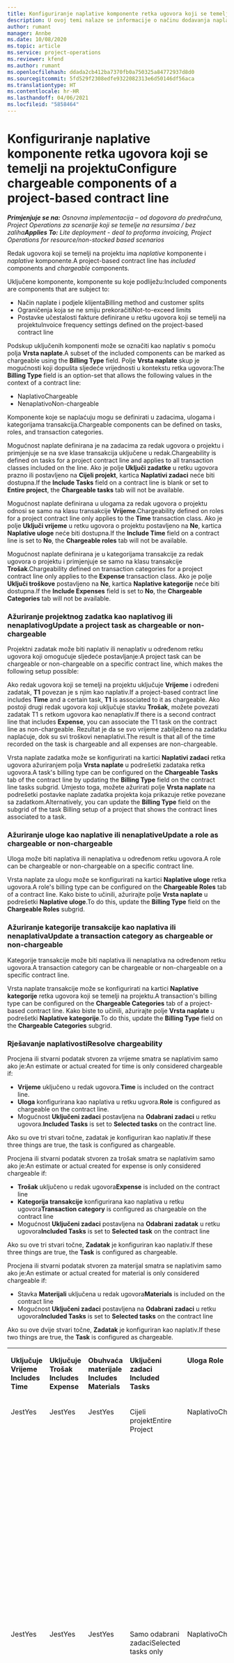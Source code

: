 ```yaml
---
title: Konfiguriranje naplative komponente retka ugovora koji se temelji na projektu
description: U ovoj temi nalaze se informacije o načinu dodavanja naplatnih komponenti u retke ugovora u projektnim operacijama.
author: rumant
manager: Annbe
ms.date: 10/08/2020
ms.topic: article
ms.service: project-operations
ms.reviewer: kfend
ms.author: rumant
ms.openlocfilehash: ddada2cb412ba7370fb0a750325a84772937d8d0
ms.sourcegitcommit: 5fd529f2308edfe9322082313e6d50146df56aca
ms.translationtype: HT
ms.contentlocale: hr-HR
ms.lasthandoff: 04/06/2021
ms.locfileid: "5858464"
---
```

# <a name="configure-chargeable-components-of-a-project-based-contract-line"></a><span data-ttu-id="975b0-103">Konfiguriranje naplative komponente retka ugovora koji se temelji na projektu</span><span class="sxs-lookup"><span data-stu-id="975b0-103">Configure chargeable components of a project-based contract line</span></span>

<span data-ttu-id="975b0-104">_**Primjenjuje se na:** Osnovna implementacija – od dogovora do predračuna, Project Operations za scenarije koji se temelje na resursima / bez zaliha_</span><span class="sxs-lookup"><span data-stu-id="975b0-104">_**Applies To:** Lite deployment - deal to proforma invoicing, Project Operations for resource/non-stocked based scenarios_</span></span>

<span data-ttu-id="975b0-105">Redak ugovora koji se temelji na projektu ima *naplative* komponente i *naplative* komponente.</span><span class="sxs-lookup"><span data-stu-id="975b0-105">A project-based contract line has *included* components and *chargeable* components.</span></span>

<span data-ttu-id="975b0-106">Uključene komponente, komponente su koje podliježu:</span><span class="sxs-lookup"><span data-stu-id="975b0-106">Included components are components that are subject to:</span></span>

  - <span data-ttu-id="975b0-107">Način naplate i podjele klijenta</span><span class="sxs-lookup"><span data-stu-id="975b0-107">Billing method and customer splits</span></span>
  - <span data-ttu-id="975b0-108">Ograničenja koja se ne smiju prekoračiti</span><span class="sxs-lookup"><span data-stu-id="975b0-108">Not-to-exceed limits</span></span> 
  - <span data-ttu-id="975b0-109">Postavke učestalosti fakture definirane u retku ugovora koji se temelji na projektu</span><span class="sxs-lookup"><span data-stu-id="975b0-109">Invoice frequency settings defined on the project-based contract line</span></span>

<span data-ttu-id="975b0-110">Podskup uključenih komponenti može se označiti kao naplativ s pomoću polja **Vrsta naplate**.</span><span class="sxs-lookup"><span data-stu-id="975b0-110">A subset of the included components can be marked as chargeable using the **Billing Type** field.</span></span> <span data-ttu-id="975b0-111">Polje **Vrsta naplate** skup je mogućnosti koji dopušta sljedeće vrijednosti u kontekstu retka ugovora:</span><span class="sxs-lookup"><span data-stu-id="975b0-111">The **Billing Type** field is an option-set that allows the following values in the context of a contract line:</span></span>

  - <span data-ttu-id="975b0-112">Naplativo</span><span class="sxs-lookup"><span data-stu-id="975b0-112">Chargeable</span></span>
  - <span data-ttu-id="975b0-113">Nenaplativo</span><span class="sxs-lookup"><span data-stu-id="975b0-113">Non-chargeable</span></span>

<span data-ttu-id="975b0-114">Komponente koje se naplaćuju mogu se definirati u zadacima, ulogama i kategorijama transakcija.</span><span class="sxs-lookup"><span data-stu-id="975b0-114">Chargeable components can be defined on tasks, roles, and transaction categories.</span></span>

<span data-ttu-id="975b0-115">Mogućnost naplate definirana je na zadacima za redak ugovora o projektu i primjenjuje se na sve klase transakcija uključene u redak.</span><span class="sxs-lookup"><span data-stu-id="975b0-115">Chargeability is defined on tasks for a project contract line and applies to all transaction classes included on the line.</span></span> <span data-ttu-id="975b0-116">Ako je polje **Uključi zadatke** u retku ugovora prazno ili postavljeno na **Cijeli projekt**, kartica **Naplativi zadaci** neće biti dostupna.</span><span class="sxs-lookup"><span data-stu-id="975b0-116">If the **Include Tasks** field on a contract line is blank or set to **Entire project**, the **Chargeable tasks** tab will not be available.</span></span>

<span data-ttu-id="975b0-117">Mogućnost naplate definirana u ulogama za redak ugovora o projektu odnosi se samo na klasu transakcije **Vrijeme**.</span><span class="sxs-lookup"><span data-stu-id="975b0-117">Chargeability defined on roles for a project contract line only applies to the **Time** transaction class.</span></span> <span data-ttu-id="975b0-118">Ako je polje **Uključi vrijeme** u retku ugovora o projektu postavljeno na **Ne**, kartica **Naplative uloge** neće biti dostupna.</span><span class="sxs-lookup"><span data-stu-id="975b0-118">If the **Include Time** field on a contract line is set to **No**, the **Chargeable roles** tab will not be available.</span></span>

<span data-ttu-id="975b0-119">Mogućnost naplate definirana je u kategorijama transakcije za redak ugovora o projektu i primjenjuje se samo na klasu transakcije **Trošak**.</span><span class="sxs-lookup"><span data-stu-id="975b0-119">Chargeability defined on transaction categories for a project contract line only applies to the **Expense** transaction class.</span></span> <span data-ttu-id="975b0-120">Ako je polje **Uključi troškove** postavljeno na **Ne**, kartica **Naplative kategorije** neće biti dostupna.</span><span class="sxs-lookup"><span data-stu-id="975b0-120">If the **Include Expenses** field is set to **No**, the **Chargeable Categories** tab will not be available.</span></span>

### <a name="update-a-project-task-as-chargeable-or-non-chargeable"></a><span data-ttu-id="975b0-121">Ažuriranje projektnog zadatka kao naplativog ili nenaplativog</span><span class="sxs-lookup"><span data-stu-id="975b0-121">Update a project task as chargeable or non-chargeable</span></span>

<span data-ttu-id="975b0-122">Projektni zadatak može biti naplativ ili nenaplativ u određenom retku ugovora koji omogućuje sljedeće postavljanje:</span><span class="sxs-lookup"><span data-stu-id="975b0-122">A project task can be chargeable or non-chargeable on a specific contract line, which makes the following setup possible:</span></span>

<span data-ttu-id="975b0-123">Ako redak ugovora koji se temelji na projektu uključuje **Vrijeme** i određeni zadatak, **T1** povezan je s njim kao naplativ.</span><span class="sxs-lookup"><span data-stu-id="975b0-123">If a project-based contract line includes **Time** and a certain task, **T1** is associated to it as chargeable.</span></span> <span data-ttu-id="975b0-124">Ako postoji drugi redak ugovora koji uključuje stavku **Trošak**, možete povezati zadatak T1 s retkom ugovora kao nenaplativ.</span><span class="sxs-lookup"><span data-stu-id="975b0-124">If there is a second contract line that includes **Expense**, you can associate the T1 task on the contract line as non-chargeable.</span></span> <span data-ttu-id="975b0-125">Rezultat je da se svo vrijeme zabilježeno na zadatku naplaćuje, dok su svi troškovi nenaplativi.</span><span class="sxs-lookup"><span data-stu-id="975b0-125">The result is that all of the time recorded on the task is chargeable and all expenses are non-chargeable.</span></span>

<span data-ttu-id="975b0-126">Vrsta naplate zadatka može se konfigurirati na kartici **Naplativi zadaci** retka ugovora ažuriranjem polja **Vrsta naplate** u podrešetki zadataka retka ugovora.</span><span class="sxs-lookup"><span data-stu-id="975b0-126">A task's billing type can be configured on the **Chargeable Tasks** tab of the contract line by updating the **Billing Type** field on the contract line tasks subgrid.</span></span> <span data-ttu-id="975b0-127">Umjesto toga, možete ažurirati polje **Vrsta naplate** na podrešetki postavke naplate zadatka projekta koja prikazuje retke povezane sa zadatkom.</span><span class="sxs-lookup"><span data-stu-id="975b0-127">Alternatively, you can update the **Billing Type** field on the subgrid of the task Billing setup of a project that shows the contract lines associated to a task.</span></span>

### <a name="update-a-role-as-chargeable-or-non-chargeable"></a><span data-ttu-id="975b0-128">Ažuriranje uloge kao naplative ili nenaplative</span><span class="sxs-lookup"><span data-stu-id="975b0-128">Update a role as chargeable or non-chargeable</span></span>

<span data-ttu-id="975b0-129">Uloga može biti naplativa ili nenaplativa u određenom retku ugovora.</span><span class="sxs-lookup"><span data-stu-id="975b0-129">A role can be chargeable or non-chargeable on a specific contract line.</span></span>

<span data-ttu-id="975b0-130">Vrsta naplate za ulogu može se konfigurirati na kartici **Naplative uloge** retka ugovora.</span><span class="sxs-lookup"><span data-stu-id="975b0-130">A role's billing type can be configured on the **Chargeable Roles** tab of a contract line.</span></span> <span data-ttu-id="975b0-131">Kako biste to učinili, ažurirajte polje **Vrsta naplate** u podrešetki **Naplative uloge**.</span><span class="sxs-lookup"><span data-stu-id="975b0-131">To do this, update the **Billing Type** field on the **Chargeable Roles** subgrid.</span></span>

### <a name="update-a-transaction-category-as-chargeable-or-non-chargeable"></a><span data-ttu-id="975b0-132">Ažuriranje kategorije transakcije kao naplativa ili nenaplativa</span><span class="sxs-lookup"><span data-stu-id="975b0-132">Update a transaction category as chargeable or non-chargeable</span></span>

<span data-ttu-id="975b0-133">Kategorije transakcije može biti naplativa ili nenaplativa na određenom retku ugovora.</span><span class="sxs-lookup"><span data-stu-id="975b0-133">A transaction category can be chargeable or non-chargeable on a specific contract line.</span></span>

<span data-ttu-id="975b0-134">Vrsta naplate transakcije može se konfigurirati na kartici **Naplative kategorije** retka ugovora koji se temelji na projektu.</span><span class="sxs-lookup"><span data-stu-id="975b0-134">A transaction's billing type can be configured on the **Chargeable Categories** tab of a project-based contract line.</span></span> <span data-ttu-id="975b0-135">Kako biste to učinili, ažurirajte polje **Vrsta naplate** u podrešetki **Naplative kategorije**.</span><span class="sxs-lookup"><span data-stu-id="975b0-135">To do this, update the **Billing Type** field on the **Chargeable Categories** subgrid.</span></span>

### <a name="resolve-chargeability"></a><span data-ttu-id="975b0-136">Rješavanje naplativosti</span><span class="sxs-lookup"><span data-stu-id="975b0-136">Resolve chargeability</span></span>

<span data-ttu-id="975b0-137">Procjena ili stvarni podatak stvoren za vrijeme smatra se naplativim samo ako je:</span><span class="sxs-lookup"><span data-stu-id="975b0-137">An estimate or actual created for time is only considered chargeable if:</span></span>

   - <span data-ttu-id="975b0-138">**Vrijeme** uključeno u redak ugovora.</span><span class="sxs-lookup"><span data-stu-id="975b0-138">**Time** is included on the contract line.</span></span>
   - <span data-ttu-id="975b0-139">**Uloga** konfigurirana kao naplativa u retku ugvora.</span><span class="sxs-lookup"><span data-stu-id="975b0-139">**Role** is configured as chargeable on the contract line.</span></span>
   - <span data-ttu-id="975b0-140">Mogućnost **Uključeni zadaci** postavljena na **Odabrani zadaci** u retku ugovora.</span><span class="sxs-lookup"><span data-stu-id="975b0-140">**Included Tasks** is set to **Selected tasks** on the contract line.</span></span>
 
 <span data-ttu-id="975b0-141">Ako su ove tri stvari točne, zadatak je konfiguriran kao naplativ.</span><span class="sxs-lookup"><span data-stu-id="975b0-141">If these three things are true, the task is configured as chargeable.</span></span> 

<span data-ttu-id="975b0-142">Procjena ili stvarni podatak stvoren za trošak smatra se naplativim samo ako je:</span><span class="sxs-lookup"><span data-stu-id="975b0-142">An estimate or actual created for expense is only considered chargeable if:</span></span>

   - <span data-ttu-id="975b0-143">**Trošak** uključeno u redak ugovora</span><span class="sxs-lookup"><span data-stu-id="975b0-143">**Expense** is included on the contract line</span></span>
   - <span data-ttu-id="975b0-144">**Kategorija transakcije** konfigurirana kao naplativa u retku ugovora</span><span class="sxs-lookup"><span data-stu-id="975b0-144">**Transaction category** is configured as chargeable on the contract line</span></span>
   - <span data-ttu-id="975b0-145">Mogućnost **Uključeni zadaci** postavljena na **Odabrani zadatak** u retku ugovora</span><span class="sxs-lookup"><span data-stu-id="975b0-145">**Included Tasks** is set to **Selected task** on the contract line</span></span>
  
 <span data-ttu-id="975b0-146">Ako su ove tri stvari točne, **Zadatak** je konfiguriran kao naplativ.</span><span class="sxs-lookup"><span data-stu-id="975b0-146">If these three things are true, the **Task** is configured as chargeable.</span></span> 

<span data-ttu-id="975b0-147">Procjena ili stvarni podatak stvoren za materijal smatra se naplativim samo ako je:</span><span class="sxs-lookup"><span data-stu-id="975b0-147">An estimate or actual created for material is only considered chargeable if:</span></span>

   - <span data-ttu-id="975b0-148">Stavka **Materijali** uključena u redak ugovora</span><span class="sxs-lookup"><span data-stu-id="975b0-148">**Materials** is included on the contract line</span></span>
   - <span data-ttu-id="975b0-149">Mogućnost **Uključeni zadaci** postavljena na **Odabrani zadaci** u retku ugovora</span><span class="sxs-lookup"><span data-stu-id="975b0-149">**Included Tasks** is set to **Selected tasks** on the contract line</span></span>

<span data-ttu-id="975b0-150">Ako su ove dvije stvari točne, **Zadatak** je konfiguriran kao naplativ.</span><span class="sxs-lookup"><span data-stu-id="975b0-150">If these two things are true, the **Task** is configured as chargeable.</span></span> 

<table border="0" cellspacing="0" cellpadding="0">
    <tbody>
        <tr>
            <td width="70" valign="top">
                <p><span data-ttu-id="975b0-151">
                    <strong>Uključuje Vrijeme</strong>
                </span><span class="sxs-lookup"><span data-stu-id="975b0-151">
                    <strong>Includes Time</strong>
                </span></span></p>
            </td>
            <td width="78" valign="top">
                <p><span data-ttu-id="975b0-152">
                    <strong>Uključuje Trošak</strong>
                    <strong></strong>
                </span><span class="sxs-lookup"><span data-stu-id="975b0-152">
                    <strong>Includes Expense</strong>
                    <strong></strong>
                </span></span></p>
            </td>
            <td width="63" valign="top">
                <p><span data-ttu-id="975b0-153">
                    <strong>Obuhvaća materijale</strong>
                    <strong></strong>
                </span><span class="sxs-lookup"><span data-stu-id="975b0-153">
                    <strong>Includes Materials</strong>
                    <strong></strong>
                </span></span></p>
            </td>
            <td width="75" valign="top">
                <p><span data-ttu-id="975b0-154">
                    <strong>Uključeni zadaci</strong>
                    <strong></strong>
                </span><span class="sxs-lookup"><span data-stu-id="975b0-154">
                    <strong>Included Tasks</strong>
                    <strong></strong>
                </span></span></p>
            </td>
            <td width="65" valign="top">
                <p><span data-ttu-id="975b0-155">
                    <strong>Uloga</strong>
                    <strong></strong>
                </span><span class="sxs-lookup"><span data-stu-id="975b0-155">
                    <strong>Role</strong>
                    <strong></strong>
                </span></span></p>
            </td>
            <td width="70" valign="top">
                <p><span data-ttu-id="975b0-156">
                    <strong>Kategorija</strong>
                    <strong></strong>
                </span><span class="sxs-lookup"><span data-stu-id="975b0-156">
                    <strong>Category</strong>
                    <strong></strong>
                </span></span></p>
            </td>
            <td width="65" valign="top">
                <p><span data-ttu-id="975b0-157">
                    <strong>Zadatak</strong>
                    <strong></strong>
                </span><span class="sxs-lookup"><span data-stu-id="975b0-157">
                    <strong>Task</strong>
                    <strong></strong>
                </span></span></p>
            </td>
            <td width="350" valign="top">
                <p><span data-ttu-id="975b0-158">
                    <strong>Učinak naplativosti</strong>
                </span><span class="sxs-lookup"><span data-stu-id="975b0-158">
                    <strong>Chargeability impact</strong>
                </span></span></p>
            </td>
        </tr>
        <tr>
            <td width="70" valign="top">
                <p>
<span data-ttu-id="975b0-159">Jest</span><span class="sxs-lookup"><span data-stu-id="975b0-159">Yes</span></span> </p>
            </td>
            <td width="78" valign="top">
                <p>
<span data-ttu-id="975b0-160">Jest</span><span class="sxs-lookup"><span data-stu-id="975b0-160">Yes</span></span> </p>
            </td>
            <td width="63" valign="top">
                <p>
<span data-ttu-id="975b0-161">Jest</span><span class="sxs-lookup"><span data-stu-id="975b0-161">Yes</span></span> </p>
            </td>
            <td width="75" valign="top">
                <p>
<span data-ttu-id="975b0-162">Cijeli projekt</span><span class="sxs-lookup"><span data-stu-id="975b0-162">Entire Project</span></span> </p>
            </td>
            <td width="65" valign="top">
                <p>
<span data-ttu-id="975b0-163">Naplativo</span><span class="sxs-lookup"><span data-stu-id="975b0-163">Chargeable</span></span> </p>
            </td>
            <td width="70" valign="top">
                <p>
<span data-ttu-id="975b0-164">Naplativo</span><span class="sxs-lookup"><span data-stu-id="975b0-164">Chargeable</span></span> </p>
            </td>
            <td width="65" valign="top">
                <p>
<span data-ttu-id="975b0-165">Nije moguće postaviti</span><span class="sxs-lookup"><span data-stu-id="975b0-165">Can't be set</span></span> </p>
            </td>
            <td width="350" valign="top">
                <p>
<span data-ttu-id="975b0-166">Naplata za stvarno vrijeme: <strong>Naplativo</strong>
                </span><span class="sxs-lookup"><span data-stu-id="975b0-166">Billing on a time actual: <strong>Chargeable</strong>
                </span></span></p>
                <p>
<span data-ttu-id="975b0-167">Vrsta naplate stvarnog troška: <strong>Naplativo</strong>
                </span><span class="sxs-lookup"><span data-stu-id="975b0-167">Billing type on expense actual: <strong>Chargeable</strong>
                </span></span></p>
                <p>
<span data-ttu-id="975b0-168">Vrsta naplate stvarnog materijala: <strong>Naplativo</strong>
                </span><span class="sxs-lookup"><span data-stu-id="975b0-168">Billing type on material actual: <strong>Chargeable</strong>
                </span></span></p>
            </td>
        </tr>
        <tr>
            <td width="70" valign="top">
                <p>
<span data-ttu-id="975b0-169">Jest</span><span class="sxs-lookup"><span data-stu-id="975b0-169">Yes</span></span> </p>
            </td>
            <td width="78" valign="top">
                <p>
<span data-ttu-id="975b0-170">Jest</span><span class="sxs-lookup"><span data-stu-id="975b0-170">Yes</span></span> </p>
            </td>
            <td width="63" valign="top">
                <p>
<span data-ttu-id="975b0-171">Jest</span><span class="sxs-lookup"><span data-stu-id="975b0-171">Yes</span></span> </p>
            </td>
            <td width="75" valign="top">
                <p>
<span data-ttu-id="975b0-172">Samo odabrani zadaci</span><span class="sxs-lookup"><span data-stu-id="975b0-172">Selected tasks only</span></span> </p>
            </td>
            <td width="65" valign="top">
                <p>
<span data-ttu-id="975b0-173">Naplativo</span><span class="sxs-lookup"><span data-stu-id="975b0-173">Chargeable</span></span> </p>
            </td>
            <td width="70" valign="top">
                <p>
<span data-ttu-id="975b0-174">Naplativo</span><span class="sxs-lookup"><span data-stu-id="975b0-174">Chargeable</span></span> </p>
            </td>
            <td width="65" valign="top">
                <p>
<span data-ttu-id="975b0-175">Naplativo</span><span class="sxs-lookup"><span data-stu-id="975b0-175">Chargeable</span></span> </p>
            </td>
            <td width="350" valign="top">
                <p>
<span data-ttu-id="975b0-176">Naplata za stvarno vrijeme: <strong>Naplativo</strong>
                </span><span class="sxs-lookup"><span data-stu-id="975b0-176">Billing on a time actual: <strong>Chargeable</strong>
                </span></span></p>
                <p>
<span data-ttu-id="975b0-177">Vrsta naplate stvarnog troška: <strong>Naplativo</strong>
                </span><span class="sxs-lookup"><span data-stu-id="975b0-177">Billing type on expense actual: <strong>Chargeable</strong>
                </span></span></p>
                <p>
<span data-ttu-id="975b0-178">Vrsta naplate stvarnog materijala: <strong>Naplativo</strong>
                </span><span class="sxs-lookup"><span data-stu-id="975b0-178">Billing type on material actual: <strong>Chargeable</strong>
                </span></span></p>
            </td>
        </tr>
        <tr>
            <td width="70" valign="top">
                <p>
<span data-ttu-id="975b0-179">Jest</span><span class="sxs-lookup"><span data-stu-id="975b0-179">Yes</span></span> </p>
            </td>
            <td width="78" valign="top">
                <p>
<span data-ttu-id="975b0-180">Jest</span><span class="sxs-lookup"><span data-stu-id="975b0-180">Yes</span></span> </p>
            </td>
            <td width="63" valign="top">
                <p>
<span data-ttu-id="975b0-181">Jest</span><span class="sxs-lookup"><span data-stu-id="975b0-181">Yes</span></span> </p>
            </td>
            <td width="75" valign="top">
                <p>
<span data-ttu-id="975b0-182">Samo odabrani zadaci</span><span class="sxs-lookup"><span data-stu-id="975b0-182">Selected tasks only</span></span> </p>
            </td>
            <td width="65" valign="top">
                <p><span data-ttu-id="975b0-183">
                    <strong>Nenaplativo</strong>
                </span><span class="sxs-lookup"><span data-stu-id="975b0-183">
                    <strong>Non - Chargeable</strong>
                </span></span></p>
            </td>
            <td width="70" valign="top">
                <p>
<span data-ttu-id="975b0-184">Naplativo</span><span class="sxs-lookup"><span data-stu-id="975b0-184">Chargeable</span></span> </p>
            </td>
            <td width="65" valign="top">
                <p>
<span data-ttu-id="975b0-185">Naplativo</span><span class="sxs-lookup"><span data-stu-id="975b0-185">Chargeable</span></span> </p>
            </td>
            <td width="350" valign="top">
                <p>
<span data-ttu-id="975b0-186">Naplata stvarnog vremena: <strong>Nenaplativo</strong>
                </span><span class="sxs-lookup"><span data-stu-id="975b0-186">Billing on a time actual: <strong>Non-Chargeable</strong>
                </span></span></p>
                <p>
<span data-ttu-id="975b0-187">Vrsta naplate na stvarnom trošku: Naplativo</span><span class="sxs-lookup"><span data-stu-id="975b0-187">Billing type on expense actual: Chargeable</span></span> </p>
                <p>
<span data-ttu-id="975b0-188">Vrsta naplate stvarnog materijala: Naplativo</span><span class="sxs-lookup"><span data-stu-id="975b0-188">Billing type on material actual: Chargeable</span></span> </p>
            </td>
        </tr>
        <tr>
            <td width="70" valign="top">
                <p>
<span data-ttu-id="975b0-189">Jest</span><span class="sxs-lookup"><span data-stu-id="975b0-189">Yes</span></span> </p>
            </td>
            <td width="78" valign="top">
                <p>
<span data-ttu-id="975b0-190">Jest</span><span class="sxs-lookup"><span data-stu-id="975b0-190">Yes</span></span> </p>
            </td>
            <td width="63" valign="top">
                <p>
<span data-ttu-id="975b0-191">Jest</span><span class="sxs-lookup"><span data-stu-id="975b0-191">Yes</span></span> </p>
            </td>
            <td width="75" valign="top">
                <p>
<span data-ttu-id="975b0-192">Samo odabrani zadaci</span><span class="sxs-lookup"><span data-stu-id="975b0-192">Selected tasks only</span></span> </p>
            </td>
            <td width="65" valign="top">
                <p>
<span data-ttu-id="975b0-193">Naplativo</span><span class="sxs-lookup"><span data-stu-id="975b0-193">Chargeable</span></span> </p>
            </td>
            <td width="70" valign="top">
                <p>
<span data-ttu-id="975b0-194">Naplativo</span><span class="sxs-lookup"><span data-stu-id="975b0-194">Chargeable</span></span> </p>
            </td>
            <td width="65" valign="top">
                <p><span data-ttu-id="975b0-195">
                    <strong>Nenaplativo</strong>
                </span><span class="sxs-lookup"><span data-stu-id="975b0-195">
                    <strong>Non-Chargeable</strong>
                </span></span></p>
            </td>
            <td width="350" valign="top">
                <p>
<span data-ttu-id="975b0-196">Naplata stvarnog vremena: <strong>Nenaplativo</strong>
                </span><span class="sxs-lookup"><span data-stu-id="975b0-196">Billing on a time actual: <strong>Non-Chargeable</strong>
                </span></span></p>
                <p>
<span data-ttu-id="975b0-197">Vrsta naplate stvarnog troška: <strong>Nenaplativo</strong>
                </span><span class="sxs-lookup"><span data-stu-id="975b0-197">Billing type on expense actual: <strong>Non-Chargeable</strong>
                </span></span></p>
                <p>
<span data-ttu-id="975b0-198">Vrsta naplate stvarnog materijala: <strong>Nenaplativo</strong>
                </span><span class="sxs-lookup"><span data-stu-id="975b0-198">Billing type on material actual: <strong>Non-Chargeable</strong>
                </span></span></p>
            </td>
        </tr>
        <tr>
            <td width="70" valign="top">
                <p>
<span data-ttu-id="975b0-199">Jest</span><span class="sxs-lookup"><span data-stu-id="975b0-199">Yes</span></span> </p>
            </td>
            <td width="78" valign="top">
                <p>
<span data-ttu-id="975b0-200">Jest</span><span class="sxs-lookup"><span data-stu-id="975b0-200">Yes</span></span> </p>
            </td>
            <td width="63" valign="top">
                <p>
<span data-ttu-id="975b0-201">Jest</span><span class="sxs-lookup"><span data-stu-id="975b0-201">Yes</span></span> </p>
            </td>
            <td width="75" valign="top">
                <p>
<span data-ttu-id="975b0-202">Samo odabrani zadaci</span><span class="sxs-lookup"><span data-stu-id="975b0-202">Selected tasks only</span></span> </p>
            </td>
            <td width="65" valign="top">
                <p><span data-ttu-id="975b0-203">
                    <strong>Nenaplativo</strong>
                </span><span class="sxs-lookup"><span data-stu-id="975b0-203">
                    <strong>Non-Chargeable</strong>
                </span></span></p>
            </td>
            <td width="70" valign="top">
                <p>
<span data-ttu-id="975b0-204">Naplativo</span><span class="sxs-lookup"><span data-stu-id="975b0-204">Chargeable</span></span> </p>
            </td>
            <td width="65" valign="top">
                <p><span data-ttu-id="975b0-205">
                    <strong>Nenaplativo</strong>
                </span><span class="sxs-lookup"><span data-stu-id="975b0-205">
                    <strong>Non- Chargeable</strong>
                </span></span></p>
            </td>
            <td width="350" valign="top">
                <p>
<span data-ttu-id="975b0-206">Naplata stvarnog vremena: <strong>Nenaplativo</strong>
                </span><span class="sxs-lookup"><span data-stu-id="975b0-206">Billing on a time actual: <strong>Non-Chargeable</strong>
                </span></span></p>
                <p>
<span data-ttu-id="975b0-207">Vrsta naplate stvarnog troška: <strong>Nenaplativo</strong>
                </span><span class="sxs-lookup"><span data-stu-id="975b0-207">Billing type on expense actual: <strong>Non-Chargeable</strong>
                </span></span></p>
                <p>
<span data-ttu-id="975b0-208">Vrsta naplate stvarnog materijala: <strong> Nenaplativo</strong>
                </span><span class="sxs-lookup"><span data-stu-id="975b0-208">Billing type on material actual: <strong> Non-Chargeable</strong>
                </span></span></p>
            </td>
        </tr>
        <tr>
            <td width="70" valign="top">
                <p>
<span data-ttu-id="975b0-209">Jest</span><span class="sxs-lookup"><span data-stu-id="975b0-209">Yes</span></span> </p>
            </td>
            <td width="78" valign="top">
                <p>
<span data-ttu-id="975b0-210">Jest</span><span class="sxs-lookup"><span data-stu-id="975b0-210">Yes</span></span> </p>
            </td>
            <td width="63" valign="top">
                <p>
<span data-ttu-id="975b0-211">Jest</span><span class="sxs-lookup"><span data-stu-id="975b0-211">Yes</span></span> </p>
            </td>
            <td width="75" valign="top">
                <p>
<span data-ttu-id="975b0-212">Samo odabrani zadaci</span><span class="sxs-lookup"><span data-stu-id="975b0-212">Selected tasks only</span></span> </p>
            </td>
            <td width="65" valign="top">
                <p><span data-ttu-id="975b0-213">
                    <strong>Nenaplativo</strong>
                </span><span class="sxs-lookup"><span data-stu-id="975b0-213">
                    <strong>Non-Chargeable</strong>
                </span></span></p>
            </td>
            <td width="70" valign="top">
                <p><span data-ttu-id="975b0-214">
                    <strong>Nenaplativo</strong>
                </span><span class="sxs-lookup"><span data-stu-id="975b0-214">
                    <strong>Non-Chargeable</strong>
                </span></span></p>
            </td>
            <td width="65" valign="top">
                <p>
<span data-ttu-id="975b0-215">Naplativo</span><span class="sxs-lookup"><span data-stu-id="975b0-215">Chargeable</span></span> </p>
            </td>
            <td width="350" valign="top">
                <p>
<span data-ttu-id="975b0-216">Naplata stvarnog vremena: <strong>Nenaplativo</strong>
                </span><span class="sxs-lookup"><span data-stu-id="975b0-216">Billing on a time actual: <strong>Non-Chargeable</strong>
                </span></span></p>
                <p>
<span data-ttu-id="975b0-217">Vrsta naplate stvarnog troška: <strong>Nenaplativo</strong>
                </span><span class="sxs-lookup"><span data-stu-id="975b0-217">Billing type on expense actual: <strong> Non-Chargeable</strong>
                </span></span></p>
                <p>
<span data-ttu-id="975b0-218">Vrsta naplate stvarnog materijala: Naplativo</span><span class="sxs-lookup"><span data-stu-id="975b0-218">Billing type on material actual: Chargeable</span></span> </p>
            </td>
        </tr>
        <tr>
            <td width="70" valign="top">
                <p><span data-ttu-id="975b0-219">
                    <strong>No</strong>
                </span><span class="sxs-lookup"><span data-stu-id="975b0-219">
                    <strong>No</strong>
                </span></span></p>
            </td>
            <td width="78" valign="top">
                <p>
<span data-ttu-id="975b0-220">Jest</span><span class="sxs-lookup"><span data-stu-id="975b0-220">Yes</span></span> </p>
            </td>
            <td width="63" valign="top">
                <p>
<span data-ttu-id="975b0-221">Jest</span><span class="sxs-lookup"><span data-stu-id="975b0-221">Yes</span></span> </p>
            </td>
            <td width="75" valign="top">
                <p>
<span data-ttu-id="975b0-222">Cijeli projekt</span><span class="sxs-lookup"><span data-stu-id="975b0-222">Entire Project</span></span> </p>
            </td>
            <td width="65" valign="top">
                <p>
<span data-ttu-id="975b0-223">Nije moguće postaviti</span><span class="sxs-lookup"><span data-stu-id="975b0-223">Can't be set</span></span> </p>
            </td>
            <td width="70" valign="top">
                <p><span data-ttu-id="975b0-224">
                    <strong>Naplativo</strong>
                </span><span class="sxs-lookup"><span data-stu-id="975b0-224">
                    <strong>Chargeable</strong>
                </span></span></p>
            </td>
            <td width="65" valign="top">
                <p>
<span data-ttu-id="975b0-225">Nije moguće postaviti</span><span class="sxs-lookup"><span data-stu-id="975b0-225">Can't be set</span></span> </p>
            </td>
            <td width="350" valign="top">
                <p>
<span data-ttu-id="975b0-226">Naplata stvarnog vremena: <strong>Nenaplativo</strong>
                </span><span class="sxs-lookup"><span data-stu-id="975b0-226">Billing on a time actual: <strong>Not available</strong>
                </span></span></p>
                <p>
<span data-ttu-id="975b0-227">Vrsta naplate na stvarnom trošku: Naplativo</span><span class="sxs-lookup"><span data-stu-id="975b0-227">Billing type on expense actual: Chargeable</span></span> </p>
                <p>
<span data-ttu-id="975b0-228">Vrsta naplate stvarnog materijala: Naplativo</span><span class="sxs-lookup"><span data-stu-id="975b0-228">Billing type on material actual: Chargeable</span></span> </p>
            </td>
        </tr>
        <tr>
            <td width="70" valign="top">
                <p><span data-ttu-id="975b0-229">
                    <strong>No</strong>
                </span><span class="sxs-lookup"><span data-stu-id="975b0-229">
                    <strong>No</strong>
                </span></span></p>
            </td>
            <td width="78" valign="top">
                <p>
<span data-ttu-id="975b0-230">Jest</span><span class="sxs-lookup"><span data-stu-id="975b0-230">Yes</span></span> </p>
            </td>
            <td width="63" valign="top">
                <p>
<span data-ttu-id="975b0-231">Jest</span><span class="sxs-lookup"><span data-stu-id="975b0-231">Yes</span></span> </p>
            </td>
            <td width="75" valign="top">
                <p>
<span data-ttu-id="975b0-232">Cijeli projekt</span><span class="sxs-lookup"><span data-stu-id="975b0-232">Entire Project</span></span> </p>
            </td>
            <td width="65" valign="top">
                <p>
<span data-ttu-id="975b0-233">Nije moguće postaviti</span><span class="sxs-lookup"><span data-stu-id="975b0-233">Can't be set</span></span> </p>
            </td>
            <td width="70" valign="top">
                <p><span data-ttu-id="975b0-234">
                    <strong>Nenaplativo</strong>
                </span><span class="sxs-lookup"><span data-stu-id="975b0-234">
                    <strong>Non-Chargeable</strong>
                </span></span></p>
            </td>
            <td width="65" valign="top">
                <p>
<span data-ttu-id="975b0-235">Nije moguće postaviti</span><span class="sxs-lookup"><span data-stu-id="975b0-235">Can't be set</span></span> </p>
            </td>
            <td width="350" valign="top">
                <p>
<span data-ttu-id="975b0-236">Naplata stvarnog vremena: <strong>Nenaplativo</strong>
                </span><span class="sxs-lookup"><span data-stu-id="975b0-236">Billing on a time actual: <strong>Not available</strong>
                </span></span></p>
                <p>
<span data-ttu-id="975b0-237">Vrsta naplate stvarnog troška: <strong> Nenaplativo</strong>
                </span><span class="sxs-lookup"><span data-stu-id="975b0-237">Billing type on expense actual: <strong> Non-chargeable</strong>
                </span></span></p>
                <p>
<span data-ttu-id="975b0-238">Vrsta naplate stvarnog materijala: Naplativo</span><span class="sxs-lookup"><span data-stu-id="975b0-238">Billing type on material actual: Chargeable</span></span> </p>
            </td>
        </tr>
        <tr>
            <td width="70" valign="top">
                <p>
<span data-ttu-id="975b0-239">Jest</span><span class="sxs-lookup"><span data-stu-id="975b0-239">Yes</span></span> </p>
            </td>
            <td width="78" valign="top">
                <p><span data-ttu-id="975b0-240">
                    <strong>No</strong>
                </span><span class="sxs-lookup"><span data-stu-id="975b0-240">
                    <strong>No</strong>
                </span></span></p>
            </td>
            <td width="63" valign="top">
                <p>
<span data-ttu-id="975b0-241">Jest</span><span class="sxs-lookup"><span data-stu-id="975b0-241">Yes</span></span> </p>
            </td>
            <td width="75" valign="top">
                <p>
<span data-ttu-id="975b0-242">Cijeli projekt</span><span class="sxs-lookup"><span data-stu-id="975b0-242">Entire Project</span></span> </p>
            </td>
            <td width="65" valign="top">
                <p>
<span data-ttu-id="975b0-243">Naplativo</span><span class="sxs-lookup"><span data-stu-id="975b0-243">Chargeable</span></span> </p>
            </td>
            <td width="70" valign="top">
                <p>
<span data-ttu-id="975b0-244">Nije moguće postaviti</span><span class="sxs-lookup"><span data-stu-id="975b0-244">Can't be set</span></span> </p>
            </td>
            <td width="65" valign="top">
                <p>
<span data-ttu-id="975b0-245">Nije moguće postaviti</span><span class="sxs-lookup"><span data-stu-id="975b0-245">Can't be set</span></span> </p>
            </td>
            <td width="350" valign="top">
                <p>
<span data-ttu-id="975b0-246">Naplata za stvarno vrijeme: Naplativo</span><span class="sxs-lookup"><span data-stu-id="975b0-246">Billing on a time actual: Chargeable</span></span> </p>
                <p>
<span data-ttu-id="975b0-247">Vrsta naplate stvarnog troška:<strong> Nenaplativo</strong>
                </span><span class="sxs-lookup"><span data-stu-id="975b0-247">Billing type on expense actual:<strong> Not available</strong>
                </span></span></p>
                <p>
<span data-ttu-id="975b0-248">Vrsta naplate stvarnog materijala: Naplativo</span><span class="sxs-lookup"><span data-stu-id="975b0-248">Billing type on material actual: Chargeable</span></span> </p>
            </td>
        </tr>
        <tr>
            <td width="70" valign="top">
                <p>
<span data-ttu-id="975b0-249">Jest</span><span class="sxs-lookup"><span data-stu-id="975b0-249">Yes</span></span> </p>
            </td>
            <td width="78" valign="top">
                <p><span data-ttu-id="975b0-250">
                    <strong>No</strong>
                </span><span class="sxs-lookup"><span data-stu-id="975b0-250">
                    <strong>No</strong>
                </span></span></p>
            </td>
            <td width="63" valign="top">
                <p>
<span data-ttu-id="975b0-251">Jest</span><span class="sxs-lookup"><span data-stu-id="975b0-251">Yes</span></span> </p>
            </td>
            <td width="75" valign="top">
                <p>
<span data-ttu-id="975b0-252">Cijeli projekt</span><span class="sxs-lookup"><span data-stu-id="975b0-252">Entire Project</span></span> </p>
            </td>
            <td width="65" valign="top">
                <p><span data-ttu-id="975b0-253">
                    <strong>Nenaplativo</strong>
                </span><span class="sxs-lookup"><span data-stu-id="975b0-253">
                    <strong>Non-Chargeable</strong>
                </span></span></p>
            </td>
            <td width="70" valign="top">
                <p>
<span data-ttu-id="975b0-254">Nije moguće postaviti</span><span class="sxs-lookup"><span data-stu-id="975b0-254">Can't be set</span></span> </p>
            </td>
            <td width="65" valign="top">
                <p>
<span data-ttu-id="975b0-255">Nije moguće postaviti</span><span class="sxs-lookup"><span data-stu-id="975b0-255">Can't be set</span></span> </p>
            </td>
            <td width="350" valign="top">
                <p>
<span data-ttu-id="975b0-256">Naplata stvarnog vremena: <strong>Nenaplativo </strong>
                </span><span class="sxs-lookup"><span data-stu-id="975b0-256">Billing on a time actual: <strong>Non-chargeable </strong>
                </span></span></p>
                <p>
<span data-ttu-id="975b0-257">Vrsta naplate stvarnog troška:<strong> Nenaplativo</strong>
                </span><span class="sxs-lookup"><span data-stu-id="975b0-257">Billing type on expense actual:<strong> Not available</strong>
                </span></span></p>
                <p>
<span data-ttu-id="975b0-258">Vrsta naplate stvarnog materijala: Naplativo</span><span class="sxs-lookup"><span data-stu-id="975b0-258">Billing type on material actual: Chargeable</span></span> </p>
            </td>
        </tr>
        <tr>
            <td width="70" valign="top">
                <p>
<span data-ttu-id="975b0-259">Jest</span><span class="sxs-lookup"><span data-stu-id="975b0-259">Yes</span></span> </p>
            </td>
            <td width="78" valign="top">
                <p>
<span data-ttu-id="975b0-260">Jest</span><span class="sxs-lookup"><span data-stu-id="975b0-260">Yes</span></span> </p>
            </td>
            <td width="63" valign="top">
                <p><span data-ttu-id="975b0-261">
                    <strong>No</strong>
                </span><span class="sxs-lookup"><span data-stu-id="975b0-261">
                    <strong>No</strong>
                </span></span></p>
            </td>
            <td width="75" valign="top">
                <p>
<span data-ttu-id="975b0-262">Cijeli projekt</span><span class="sxs-lookup"><span data-stu-id="975b0-262">Entire Project</span></span> </p>
            </td>
            <td width="65" valign="top">
                <p>
<span data-ttu-id="975b0-263">Naplativo</span><span class="sxs-lookup"><span data-stu-id="975b0-263">Chargeable</span></span> </p>
            </td>
            <td width="70" valign="top">
                <p>
<span data-ttu-id="975b0-264">Naplativo</span><span class="sxs-lookup"><span data-stu-id="975b0-264">Chargeable</span></span> </p>
            </td>
            <td width="65" valign="top">
                <p>
<span data-ttu-id="975b0-265">Nije moguće postaviti</span><span class="sxs-lookup"><span data-stu-id="975b0-265">Can't be set</span></span> </p>
            </td>
            <td width="350" valign="top">
                <p>
<span data-ttu-id="975b0-266">Naplata za stvarno vrijeme: Naplativo</span><span class="sxs-lookup"><span data-stu-id="975b0-266">Billing on a time actual: Chargeable</span></span> </p>
                <p>
<span data-ttu-id="975b0-267">Vrsta naplate na stvarnom trošku: Naplativo</span><span class="sxs-lookup"><span data-stu-id="975b0-267">Billing type on expense actual: Chargeable</span></span> </p>
                <p>
<span data-ttu-id="975b0-268">Vrsta naplate stvarnog materijala: <strong> Nenaplativo</strong>
                </span><span class="sxs-lookup"><span data-stu-id="975b0-268">Billing type on material actual: <strong> Not available</strong>
                </span></span></p>
            </td>
        </tr>
        <tr>
            <td width="70" valign="top">
                <p>
<span data-ttu-id="975b0-269">Jest</span><span class="sxs-lookup"><span data-stu-id="975b0-269">Yes</span></span> </p>
            </td>
            <td width="78" valign="top">
                <p>
<span data-ttu-id="975b0-270">Jest</span><span class="sxs-lookup"><span data-stu-id="975b0-270">Yes</span></span> </p>
            </td>
            <td width="63" valign="top">
                <p><span data-ttu-id="975b0-271">
                    <strong>No</strong>
                </span><span class="sxs-lookup"><span data-stu-id="975b0-271">
                    <strong>No</strong>
                </span></span></p>
            </td>
            <td width="75" valign="top">
                <p>
<span data-ttu-id="975b0-272">Cijeli projekt</span><span class="sxs-lookup"><span data-stu-id="975b0-272">Entire Project</span></span> </p>
            </td>
            <td width="65" valign="top">
                <p><span data-ttu-id="975b0-273">
                    <strong>Nenaplativo</strong>
                </span><span class="sxs-lookup"><span data-stu-id="975b0-273">
                    <strong>Non-Chargeable</strong>
                </span></span></p>
            </td>
            <td width="70" valign="top">
                <p><span data-ttu-id="975b0-274">
                    <strong>Nenaplativo</strong>
                </span><span class="sxs-lookup"><span data-stu-id="975b0-274">
                    <strong>Non-chargeable</strong>
                </span></span></p>
            </td>
            <td width="65" valign="top">
                <p>
<span data-ttu-id="975b0-275">Nije moguće postaviti</span><span class="sxs-lookup"><span data-stu-id="975b0-275">Can't be set</span></span> </p>
            </td>
            <td width="350" valign="top">
                <p>
<span data-ttu-id="975b0-276">Naplata stvarnog vremena: <strong>Nenaplativo </strong>
                </span><span class="sxs-lookup"><span data-stu-id="975b0-276">Billing on a time actual: <strong>Non-chargeable </strong>
                </span></span></p>
                <p>
<span data-ttu-id="975b0-277">Vrsta naplate stvarnog troška: <strong> Nenaplativo</strong>
                </span><span class="sxs-lookup"><span data-stu-id="975b0-277">Billing type on expense actual:<strong> Non-chargeable </strong>
                </span></span></p>
                <p>
<span data-ttu-id="975b0-278">Vrsta naplate stvarnog materijala: <strong> Nenaplativo</strong>
                </span><span class="sxs-lookup"><span data-stu-id="975b0-278">Billing type on material actual:<strong> Not available</strong>
                </span></span></p>
            </td>
        </tr>
    </tbody>
</table>





[!INCLUDE[footer-include](../../includes/footer-banner.md)]
